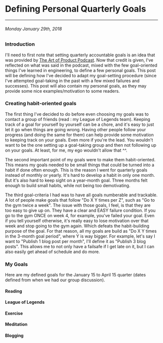 # Defining Personal Quarterly Goals

------------

###### Monday January 29th, 2018

### Introduction

I'll need to first note that setting quarterly accountable goals is an idea that was provided by [The Art of Product Podcast]().
Now that credit is given, I've reflected on what was said in the podcast, mixed with the few goal-oriented things I've learned in engineering, to define a few personal goals.
This post will be defining how I've decided to adapt my goal-setting procedure (since I've attempted goal-taking in the past with a few mixed failures and successes).
This post will also contain my personal goals, as they may provide some nice examples/motivation to some readers.

### Creating habit-oriented goals

The first thing I've decided to do before even choosing my goals was to contact a group of friends (read : my League of Legends team).
Keeping track of a goal for yourself by yourself can be a chore, and it's easy to just let it go when things are going wrong.
Having other people follow your progress (and doing the same for them) can help provide some motivation to keeping track on your goals.
Even more if you're the lead.
You wouldn't want to be the one setting up a goal-taking group and then not following up on your goals.
At least, for me, my ego wouldn't allow that ^^.

The second important point of my goals were to make them habit-oriented.
This means my goals needed to be small things that could be turned into a habit if done often enough.
This is the reason I went for quarterly goals instead of monthly or yearly.
It's hard to develop a habit in only one month.
But it's also hard to keep sight on a year-month goal.
Three months felt enough to build small habits, while not being too demotivating.

The third goal-criteria I had was to have all goals numberable and trackable.
A lot of people make goals that follow "Do X Y times per Z", such as "Go to the gym twice a week".
The issue with those goals, I feel, is that they are too easy to give up on.
They have a clear and EASY failure condition.
If you go to the gym ONCE on week 4, for example, you've failed your goal.
Even if you tell yourself otherwise, it's really easy to lose motivation over that week and stop going to the gym again.
Which defeats the habit-building purpose of the goal.
For that reason, all my goals are build as "Do X Y times in the 3-month goal period", where Y is way bigger.
For example, let's say I want to "Publish 1 blog post per month", I'll define it as "Publish 3 blog posts".
This allows me to not only have a failsafe if I get late on it, but I can also easily get ahead of schedule and do more.

### My Goals

Here are my defined goals for the January 15 to April 15 quarter (dates defined from when we had our group discussion).

#### Reading

#### League of Legends

#### Exercise

#### Meditation

#### Blogging
